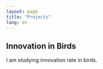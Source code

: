 ```yaml
---
layout: page
title: "Projects"
lang: en
---
```


## Innovation in Birds

I am studying innovation rate in birds.
